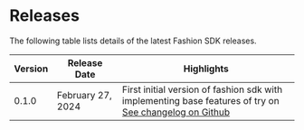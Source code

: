 # Releases

The following table lists details of the latest Fashion SDK releases.

| Version | Release Date      | Highlights                                                                                                                                                                 |
|---------|-------------------|----------------------------------------------------------------------------------------------------------------------------------------------------------------------------|
| 0.1.0   | February 27, 2024 | First initial version of fashion sdk with implementing base features of try on<br/> [See changelog on Github](https://github.com/aiuta-com/android-sdk/releases/tag/0.1.0) |


